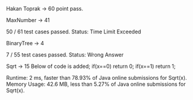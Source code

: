 Hakan Toprak -> 60 point pass.

MaxNumber -> 41

50 / 61 test cases passed.
Status: Time Limit Exceeded

BinaryTree -> 4

7 / 55 test cases passed.
Status: Wrong Answer

Sqrt -> 15
Below of code is added;
if(x==0) return 0;
if(x==1) return 1;

Runtime: 2 ms, faster than 78.93% of Java online submissions for Sqrt(x).
Memory Usage: 42.6 MB, less than 5.27% of Java online submissions for Sqrt(x).


